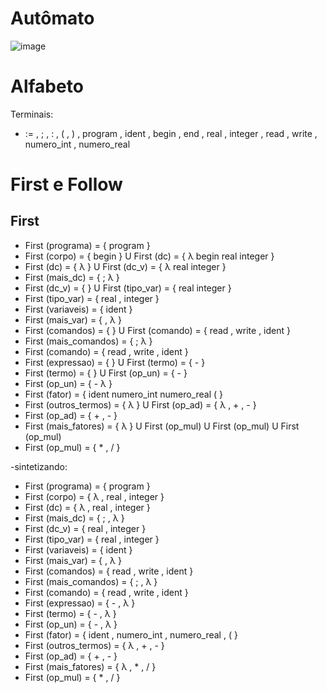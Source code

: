 # Autômato
![image](https://user-images.githubusercontent.com/75282286/183781215-6047fa4d-a427-46da-a9d7-7e227313ae0f.png)


# Alfabeto
Terminais:
- :=  , ; , : , ( , ) , program , ident , begin , end , real , integer  , read , write , numero_int , numero_real 

# First e Follow

## First
- First (programa) 		  = { program }
- First (corpo) 		      = { begin	}										U First (dc) 			  = { λ begin real integer }
- First (dc) 			      = { λ }										U First (dc_v)		  = { λ  real  integer }
- First (mais_dc) 		  = { ;  λ }
- First (dc_v) 			  = {  }   									    U First (tipo_var)	  = { real  integer }
- First (tipo_var) 		  = { real , integer }
- First (variaveis) 	      = { ident }
- First (mais_var) 		  = { , λ }
- First (comandos) 		  = {  }										U First (comando)		  = { read , write , ident }
- First (mais_comandos)     = { ;  λ }
- First (comando) 		  = { read , write , ident }
- First (expressao) 	      = {  }			U First (termo)	= { - }
- First (termo) 		      = {  }			U First (op_un)	= { - }
- First (op_un) 		      = { -  λ }
- First (fator) 		      = { ident  numero_int  numero_real  ( }
- First (outros_termos)     = { λ }										U First (op_ad)		  = { λ , + , - }
- First (op_ad) 		      = { + , - }
- First (mais_fatores) 	  = { λ }	        U First (op_mul) U First (op_mul) U First (op_mul)		
- First (op_mul) 		      = { * , / }

-sintetizando:

- First (programa) 		  = { program }
- First (corpo) 		      = { λ , real , integer }
- First (dc) 			      = { λ , real , integer }
- First (mais_dc) 		  = { ; , λ }
- First (dc_v) 			  = { real , integer }
- First (tipo_var) 		  = { real , integer }
- First (variaveis) 	      = { ident }
- First (mais_var) 		  = { , λ }
- First (comandos) 		  = { read , write , ident }
- First (mais_comandos)     = { ; , λ }
- First (comando) 		  = { read , write , ident }
- First (expressao) 	      = { - , λ }
- First (termo) 		      = { - , λ }
- First (op_un) 		      = { - , λ }
- First (fator) 		      = { ident , numero_int , numero_real , ( }
- First (outros_termos)     = { λ , + , - }
- First (op_ad) 		      = { + , - }
- First (mais_fatores) 	  = { λ , * , / }
- First (op_mul) 		      = { * , / }


